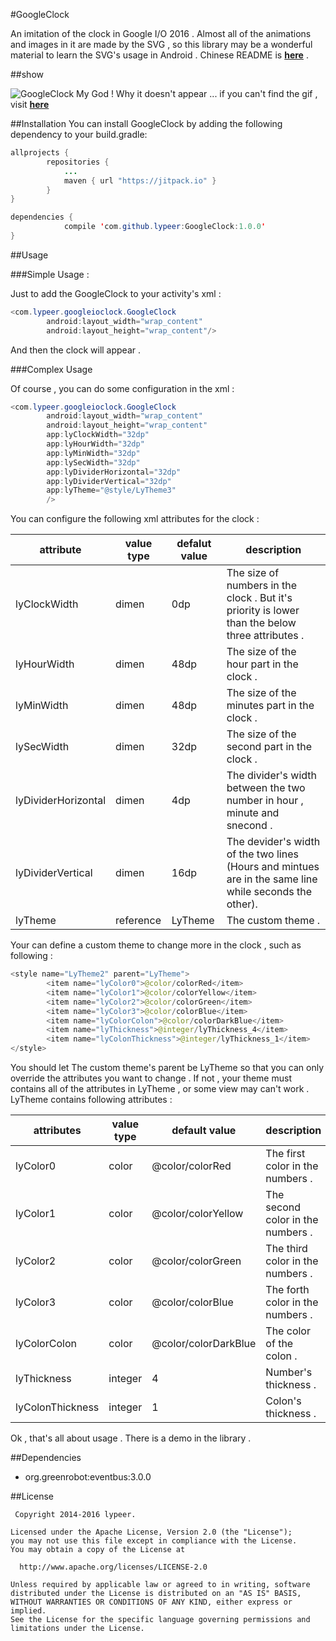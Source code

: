 #GoogleClock

An imitation of the clock in Google I/O 2016 . 
Almost all of the animations and images in it are made by the SVG , so this library may be a wonderful material to learn the SVG's usage in Android . Chinese README is **[here](https://github.com/lypeer/GoogleClock/blob/master/README-CN.md)** .

##show

![GoogleClock](https://github.com/lypeer/GoogleClock/blob/master/gif/smallclock.gif)
My God ! Why it doesn't appear ... 
if you can't find the gif , visit **[here](http://ac-cnyv47la.clouddn.com/ac980baf7fcca42e.gif)**

##Installation
You can install GoogleClock by adding the following dependency to your build.gradle:
```java
allprojects {
		repositories {
			...
			maven { url "https://jitpack.io" }
		}
}
```
```java
dependencies {
	        compile 'com.github.lypeer:GoogleClock:1.0.0'
}
```

##Usage

###Simple Usage :

Just to add the GoogleClock to your activity's xml :

```java
<com.lypeer.googleioclock.GoogleClock
        android:layout_width="wrap_content"
        android:layout_height="wrap_content"/>
```

And then the clock will appear .

###Complex Usage

 Of course , you can do some configuration in the xml :

```java
<com.lypeer.googleioclock.GoogleClock
        android:layout_width="wrap_content"
        android:layout_height="wrap_content"
        app:lyClockWidth="32dp"
        app:lyHourWidth="32dp"
        app:lyMinWidth="32dp"
        app:lySecWidth="32dp"
        app:lyDividerHorizontal="32dp"
        app:lyDividerVertical="32dp"
        app:lyTheme="@style/LyTheme3"
        />
```
You can configure the following xml attributes for the clock :

|attribute|value type|defalut value| description|
|---| ---| ---|---|
|lyClockWidth|dimen|0dp|The size of numbers in the clock . But it's priority is lower than the below three attributes .|
|lyHourWidth|dimen|48dp|The size of the hour part in the clock .|
|lyMinWidth|dimen|48dp|The size of the minutes part in the clock .|
|lySecWidth|dimen|32dp|The size of the second part in the clock .|
|lyDividerHorizontal|dimen|4dp|The divider's width between the two number in hour , minute and snecond .|
|lyDividerVertical|dimen|16dp|The devider's width of the two lines (Hours and mintues are in the same line while seconds the other).|
|lyTheme|reference|LyTheme|The custom theme .|

Your can define a custom theme to change more in the clock , such as following :

```java
<style name="LyTheme2" parent="LyTheme">
        <item name="lyColor0">@color/colorRed</item>
        <item name="lyColor1">@color/colorYellow</item>
        <item name="lyColor2">@color/colorGreen</item>
        <item name="lyColor3">@color/colorBlue</item>
        <item name="lyColorColon">@color/colorDarkBlue</item>
        <item name="lyThickness">@integer/lyThickness_4</item>
        <item name="lyColonThickness">@integer/lyThickness_1</item>
</style>
```

You should let The custom theme's parent be LyTheme so that you can only override the attributes you want to change . If not , your theme must contains all of the attributes in LyTheme , or some view may can't work . LyTheme contains following attributes :

|attributes|value type|default value|description|
|---|---|---|---|
|lyColor0|color|@color/colorRed|The first color in the numbers .|
|lyColor1|color|@color/colorYellow|The second color in the numbers .|
|lyColor2|color|@color/colorGreen|The third color in the numbers .|
|lyColor3|color|@color/colorBlue|The forth color in the numbers .|
|lyColorColon|color|@color/colorDarkBlue|The color of the colon .|
|lyThickness|integer|4|Number's thickness .|
|lyColonThickness|integer|1|Colon's thickness .|

Ok , that's all about usage . There is a demo in the library .

##Dependencies

 - org.greenrobot:eventbus:3.0.0 

##License
 ```
  Copyright 2014-2016 lypeer.

Licensed under the Apache License, Version 2.0 (the "License");
you may not use this file except in compliance with the License.
You may obtain a copy of the License at

   http://www.apache.org/licenses/LICENSE-2.0

Unless required by applicable law or agreed to in writing, software
distributed under the License is distributed on an "AS IS" BASIS,
WITHOUT WARRANTIES OR CONDITIONS OF ANY KIND, either express or implied.
See the License for the specific language governing permissions and
limitations under the License.
```

